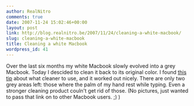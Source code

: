 ```yaml
---
author: RealNitro
comments: true
date: 2007-11-24 15:02:46+00:00
layout: post
link: http://blog.realnitro.be/2007/11/24/cleaning-a-white-macbook/
slug: cleaning-a-white-macbook
title: Cleaning a white Macbook
wordpress_id: 41
---
```


Over the last six months my white Macbook slowly evolved into a grey Macbook. Today I descided to clean it back to its original color. I found [this tip](http://www.freemacblog.com/how-to-clean-your-white-macbook/) about what cleaner to use, and it worked out nicely. There are only two grey areas left: those where the palm of my hand rest while typing. Even a stronger cleaning product couln't get rid of those. (No pictures, just wanted to pass that link on to other Macbook users. ;) )